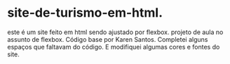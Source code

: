 # site-de-turismo-em-html.
este é um site feito em html sendo ajustado por flexbox.
projeto de aula no assunto de flexbox.
Código base por Karen Santos.
Completei alguns espaços que faltavam do código.
E modifiquei algumas cores e fontes do site.
